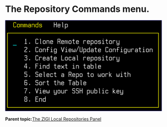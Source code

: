 # The Repository Commands menu.

![](media/img(10).png)

**Parent topic:**[The ZIGI Local Repositories Panel](zOS_ISPF_Git_Interface_Users_Guide_V3R0_the_zigi_local_repositories_panel.html)

